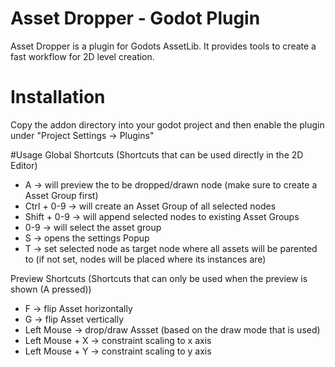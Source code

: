 # Asset Dropper - Godot Plugin
Asset Dropper is a plugin for Godots AssetLib. It provides tools to create a fast workflow for 2D level creation.

# Installation
Copy the addon directory into your godot project and then enable the plugin under "Project Settings -> Plugins"

#Usage
Global Shortcuts (Shortcuts that can be used directly in the 2D Editor)
 - A -> will preview the to be dropped/drawn node (make sure to create a Asset Group first)
 - Ctrl + 0-9 -> will create an Asset Group of all selected nodes
 - Shift + 0-9 -> will append selected nodes to existing Asset Groups
 - 0-9 -> will select the asset group
 - S -> opens the settings Popup
 - T -> set selected node as target node where all assets will be parented to (if not set, nodes will be placed where its instances are)
 
Preview Shortcuts (Shortcuts that can only be used when the preview is shown (A pressed))
 - F -> flip Asset horizontally
 - G -> flip Asset vertically
 - Left Mouse -> drop/draw Assset (based on the draw mode that is used)
 - Left Mouse + X -> constraint scaling to x axis
 - Left Mouse + Y -> constraint scaling to y axis
 
